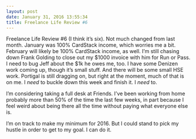 ```yaml
---
layout: post
date: January 31, 2016 13:55:34
title: Freelance Life Review #6
---
```

Freelance Life Review #6 (I think it’s six). Not much changed from last month. January was 100% CardStack income, which worries me a bit. February will likely be 100% CardStack income, as well. I’m still chasing down Frank Golding to close out my $1000 invoice with him for Run or Pass. I need to bug Jeff about the $1k he owes me, too. I have some Denizen work coming up, though it’s small stuff. And there will be some small HSE work. Portigal is still dragging on, but right at the moment, much of that is on me. I _need_ to buckle down this week and finish it. I _need_ to.

I’m considering taking a full desk at Friends. I’ve been working from home probably more than 50% of the time the last few weeks, in part because I feel weird about being there all the time without paying what everyone else is.

I’m on track to make my minimum for 2016. But I could stand to pick my hustle in order to get to my goal. I can do it.